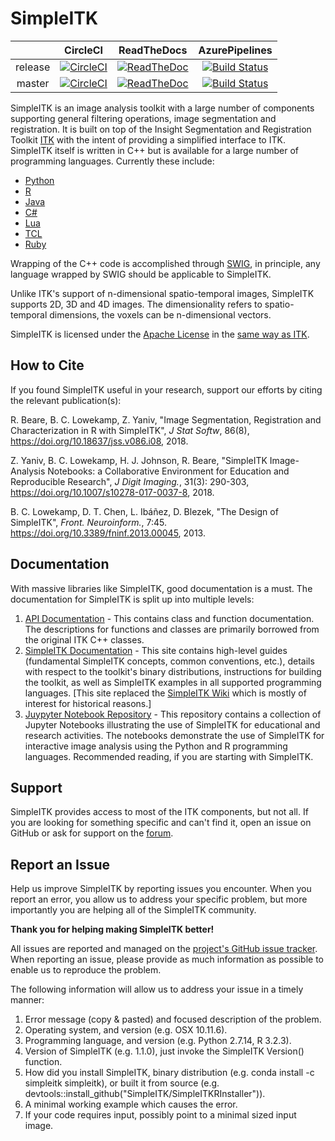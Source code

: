 SimpleITK
=========

|  | CircleCI | ReadTheDocs | AzurePipelines |
|:-------:|:---------:|:-------------:|:-------------:|
| release | [![CircleCI](https://circleci.com/gh/SimpleITK/SimpleITK/tree/release.svg?style=shield)](https://circleci.com/gh/SimpleITK/SimpleITK/tree/release) | [![ReadTheDoc](https://readthedocs.org/projects/simpleitk/badge/?version=release)](http://simpleitk.readthedocs.io/en/release/) | [![Build Status](https://dev.azure.com/SimpleITK-DevOps/SimpleITK/_apis/build/status/SimpleITK.SimpleITK?branchName=release)](https://dev.azure.com/SimpleITK-DevOps/SimpleITK/_build/latest?definitionId=2&branchName=release) |
| master | [![CircleCI](https://circleci.com/gh/SimpleITK/SimpleITK/tree/master.svg?style=shield)](https://circleci.com/gh/SimpleITK/SimpleITK/tree/master) | [![ReadTheDoc](https://readthedocs.org/projects/simpleitk/badge/?version=master)](http://simpleitk.readthedocs.io/en/master/) | [![Build Status](https://dev.azure.com/SimpleITK-DevOps/SimpleITK/_apis/build/status/SimpleITK.SimpleITK?branchName=release)](https://dev.azure.com/SimpleITK-DevOps/SimpleITK/_build/latest?definitionId=2&branchName=release) |


SimpleITK is an image analysis toolkit with a large number of components supporting general filtering operations, image segmentation and registration. It is built on top of the Insight Segmentation and Registration Toolkit [ITK](https://www.itk.org) with the intent of providing a simplified interface to ITK. SimpleITK itself is written in C++ but is available for a large number of programming languages. Currently these include:

* [Python](http://www.python.org)
* [R](https://www.r-project.org)
* [Java](http://www.java.com)
* [C#](http://msdn.microsoft.com/en-us/vcsharp/default.aspx)
* [Lua](http://www.lua.org)
* [TCL](https://www.tcl.tk/)
* [Ruby](https://www.ruby-lang.org/en/)


Wrapping of the C++ code is accomplished through [SWIG](http://www.swig.org), in principle, any language wrapped by SWIG should be applicable to SimpleITK.

Unlike ITK's support of n-dimensional spatio-temporal images, SimpleITK supports 2D, 3D and 4D images. The dimensionality refers to spatio-temporal dimensions, the voxels can be n-dimensional vectors.

SimpleITK is licensed under the [Apache License](http://www.opensource.org/licenses/apache2.0.php) in the [same way as ITK](https://www.itk.org/Wiki/ITK_Release_4/Licensing).

How to Cite
--------

If you found SimpleITK useful in your research, support our efforts by citing
the relevant publication(s):

R. Beare, B. C. Lowekamp, Z. Yaniv, "Image Segmentation, Registration and
Characterization in R with SimpleITK", *J Stat Softw*, 86(8), https://doi.org/10.18637/jss.v086.i08, 2018.

Z. Yaniv, B. C. Lowekamp, H. J. Johnson, R. Beare, "SimpleITK Image-Analysis Notebooks: a Collaborative Environment for Education and Reproducible Research", *J Digit Imaging.*, 31(3): 290-303, https://doi.org/10.1007/s10278-017-0037-8, 2018.

B. C. Lowekamp, D. T. Chen, L. Ibáñez, D. Blezek, "The Design of SimpleITK", *Front. Neuroinform.*, 7:45. https://doi.org/10.3389/fninf.2013.00045, 2013.

Documentation
-------------
With massive libraries like SimpleITK, good documentation is a must. The documentation for SimpleITK is split up into multiple levels:
1. [API Documentation](https://itk.org/SimpleITKDoxygen/html/) - This contains class and function documentation. The descriptions for functions and classes are primarily borrowed from the original ITK C++ classes.
2. [SimpleITK Documentation](http://simpleitk.readthedocs.io/en/master/) - This site contains high-level guides (fundamental SimpleITK concepts, common conventions, etc.), details with respect to the toolkit's binary distributions, instructions for building the toolkit, as well as SimpleITK examples in all supported programming languages. [This site replaced the
[SimpleITK Wiki](https://itk.org/Wiki/SimpleITK)  which is mostly of interest for historical reasons.]
3. [Juypyter Notebook Repository](http://insightsoftwareconsortium.github.io/SimpleITK-Notebooks/) - This repository contains a collection of Jupyter Notebooks illustrating the use of SimpleITK for educational and research activities. The notebooks demonstrate the use of SimpleITK for interactive image analysis using the Python and R programming languages. Recommended reading, if you are starting with SimpleITK.


Support
-------

SimpleITK provides access to most of the ITK components, but not all. If you are looking for something specific and can't find it, open an issue on GitHub or ask for support on the [forum](https://discourse.itk.org).

Report an Issue
---------------

Help us improve SimpleITK by reporting issues you encounter. When you report an error, you allow us to address your specific problem, but more importantly you are helping all of the SimpleITK community.

**Thank you for helping making SimpleITK better!**

All issues are reported and managed on the [project's GitHub issue tracker](https://github.com/SimpleITK/SimpleITK/issues). When reporting an issue, please provide as much information as possible to enable us to reproduce the problem.

The following information will allow us to address your issue in a timely manner:
1. Error message (copy & pasted) and focused description of the problem.
2. Operating system, and version (e.g. OSX 10.11.6).
3. Programming language, and version (e.g. Python 2.7.14, R 3.2.3).
4. Version of SimpleITK (e.g. 1.1.0), just invoke the SimpleITK Version() function.
5. How did you install SimpleITK, binary distribution (e.g. conda install -c simpleitk simpleitk), or built it from source (e.g. devtools::install_github("SimpleITK/SimpleITKRInstaller")).
6. A minimal working example which causes the error.
7. If your code requires input, possibly point to a minimal sized input image.
